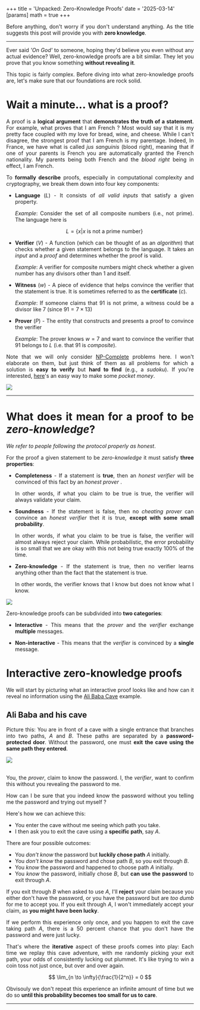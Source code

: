 +++
title = 'Unpacked: Zero-Knowledge Proofs'
date = '2025-03-14'
[params]
  math = true
+++

<div style="text-align: justify">

Before anything, don't worry if you don't understand anything. As the title suggests this post will provide you with **zero knowledge**.

---

Ever said _'On God'_ to someone, hoping they'd believe you even without any actual evidence? Well, zero-knowledge proofs are a bit similar. They let you prove that you know something **without revealing it**.

This topic is fairly complex. Before diving into what zero-knowledge proofs are, let's make sure that our foundations are rock solid.

# Wait a minute... what is a proof?

A proof is a **logical argument** that **demonstrates the truth of a statement**. For example, what proves that I am French ? Most would say that it is my pretty face coupled with my love for bread, wine, and cheese. While I can't disagree, the strongest proof that I am French is my parentage. Indeed, In France, we have what is called _jus sanguinis_ (blood right), meaning that if one of your parents is French you are automatically granted the French nationality. My parents being both French and the _blood right_ being in effect, I am French.

To **formally describe** proofs, especially in computational complexity and cryptography, we break them down into four key components:

- **Language** $(L)$ - It consists of _all valid inputs_ that satisfy a given property.

  _Example_: Consider the set of all composite numbers (i.e., not prime). The language here is

  $$L = \{x | x \text{ is not a prime number}\}$$

- **Verifier** $(V)$ - A function (which can be thought of as an _algorithm_) that checks whether a given statement belongs to the language. It takes an _input_ and a _proof_ and determines whether the proof is valid.

  _Example_: A verifier for composite numbers might check whether a given number has any divisors other than $1$ and itself.

- **Witness** $(w)$ - A piece of evidence that helps convince the verifier that the statement is true. It is sometimes referred to as the **certificate** $(c)$.

  _Example_: If someone claims that $91$ is not prime, a witness could be a divisor like $7$ (since $91 = 7 \times 13$)

- **Prover** $(P)$ - The entity that constructs and presents a proof to convince the verifier

  _Example_: The prover knows $w = 7$ and want to convince the verifier that $91$ belongs to $L$ (i.e. that $91$ is _composite_).

Note that we will only consider [NP-Complete](https://en.wikipedia.org/wiki/NP-completeness) problems here. I won't elaborate on them, but just think of them as all problems for which a solution is **easy to verify** but **hard to find** (e.g., a _sudoku_). If you're interested, [here](https://www.claymath.org/millennium/p-vs-np/)'s an easy way to make some _pocket money_.

<img src="/zero_knowledge_proofs/p_equals_np_meme.png" style="display: block; margin: auto;" />

---

# What does it mean for a proof to be _zero-knowledge_?
_We refer to people following the protocol properly as honest_.

For the proof a given statement to be _zero-knowledge_ it must satisfy **three properties**:
- **Completeness** - If a statement is **true**, then an _honest verifier_ will be convinced of this fact by an _honest prover_ .

  In other words, if what you claim to be true is true, the verifier will always validate your claim.

- **Soundness** - If the statement is false, then no _cheating prover_ can convince an _honest verifier_ thet it is true, **except with some small probability**.

  In other words, if what you claim to be true is false, the verifier will almost always reject your claim. While probabilistic, the error probability is so small that we are okay with this not being true exactly 100% of the time.

- **Zero-knowledge** - If the statement is true, then no verifier learns anything other than the fact that the statement is true.

  In other words, the verifier knows that I know but does not know what I know.

<img src="/zero_knowledge_proofs/introduction_meme.png" style="display: block; margin: auto;" />


Zero-knowledge proofs can be subdivided into **two categories**:
- **Interactive** - This means that the _prover_ and the _verifier_ exchange **multiple** messages.

- **Non-interactive** - This means that the _verifier_ is convinced by a **single** message.

# Interactive zero-knowledge proofs

We will start by picturing what an interactive proof looks like and how can it reveal no information using the [Ali Baba Cave](https://en.wikipedia.org/wiki/Zero-knowledge_proof#The_Ali_Baba_cave) example.

## Ali Baba and his cave

Picture this: You are in front of a cave with a single entrance that branches into two paths, $A$ and $B$. These paths are separated by a **password-protected door**. Without the password, one must **exit the cave using the same path they entered**.

<img src="/zero_knowledge_proofs/ali_baba_cave_example.png" style="display: block; margin: auto;" />

<br>

You, the _prover_, claim to know the password. I, the _verifier_, want to confirm this without you revealing the password to me.

How can I be sure that you indeed know the password without you telling me the password and trying out myself ?

Here's how we can achieve this:
- You enter the cave without me seeing which path you take.
- I then ask you to exit the cave using a **specific path**, say $A$.

There are four possible outcomes:

- You _don't know_ the password but **luckily chose path** $A$ initially.
- You _don't know_ the password and chose path $B$, so you exit through $B$.
- You _know_ the password and happened to choose path $A$ initially.
- You _know_ the password, initially chose $B$, but **can use the password** to exit through $A$.

If you exit through $B$ when asked to use $A$, I'll **reject** your claim because you either don't have the password, or you have the password but are _too dumb_ for me to accept you. If you exit through $A$, I won't immediately accept your claim, as **you might have been lucky**.

If we perform this experience only once, and you happen to exit the cave taking path $A$, there is a $50$ percent chance that you don't have the password and were just lucky.

That's where the **iterative** aspect of these proofs comes into play: Each time we replay this cave adventure, with me randomly picking your exit path, your odds of consistently lucking out plummet. It's like trying to win a coin toss not just once, but over and over again.

$$
\lim_{n \to \infty}{\frac{1}{2^n}} = 0
$$

Obvisouly we don't repeat this experience an infinite amount of time but we do so **until this probability becomes too small for us to care**.

---

